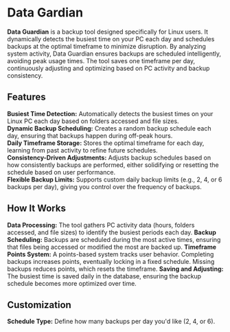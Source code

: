 # Data Gardian
**Data Guardian** is a backup tool designed specifically for Linux users. It dynamically detects the busiest time on your PC each day and schedules backups at the optimal timeframe to minimize disruption. By analyzing system activity, Data Guardian ensures backups are scheduled intelligently, avoiding peak usage times. The tool saves one timeframe per day, continuously adjusting and optimizing based on PC activity and backup consistency.

## Features
**Busiest Time Detection:** Automatically detects the busiest times on your Linux PC each day based on folders accessed and file sizes.  
**Dynamic Backup Scheduling:** Creates a random backup schedule each day, ensuring that backups happen during off-peak hours.  
**Daily Timeframe Storage:** Stores the optimal timeframe for each day, learning from past activity to refine future schedules.  
**Consistency-Driven Adjustments:** Adjusts backup schedules based on how consistently backups are performed, either solidifying or resetting the schedule based on user performance.  
**Flexible Backup Limits:** Supports custom daily backup limits (e.g., 2, 4, or 6 backups per day), giving you control over the frequency of backups.  

## How It Works
**Data Processing:** The tool gathers PC activity data (hours, folders accessed, and file sizes) to identify the busiest periods each day.
**Backup Scheduling:** Backups are scheduled during the most active times, ensuring that files being accessed or modified the most are backed up.
**Timeframe Points System:** A points-based system tracks user behavior. Completing backups increases points, eventually locking in a fixed schedule. Missing backups reduces points, which resets the timeframe.
**Saving and Adjusting:** The busiest time is saved daily in the database, ensuring the backup schedule becomes more optimized over time.

## Customization
**Schedule Type:** Define how many backups per day you'd like (2, 4, or 6).
